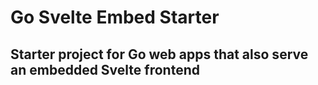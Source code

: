 # Go Svelte Embed Starter
## Starter project for Go web apps that also serve an embedded Svelte frontend
